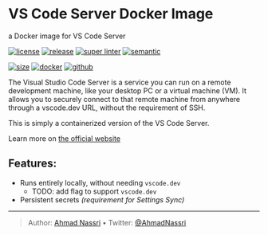 # VS Code Server Docker Image

a Docker image for VS Code Server

[![license][license-img]][license-url]
[![release][release-img]][release-url]
[![super linter][super-linter-img]][super-linter-url]
[![semantic][semantic-img]][semantic-url]

[![size][size-img]][size-url]
[![docker][docker-img]][docker-url]
[![github][github-img]][github-url]

The Visual Studio Code Server is a service you can run on a remote development machine, like your desktop PC or a virtual machine (VM). It allows you to securely connect to that remote machine from anywhere through a vscode.dev URL, without the requirement of SSH.

This is simply a containerized version of the VS Code Server.

Learn more on [the official website][]

## Features:

-   Runs entirely locally, without needing `vscode.dev`
    -   TODO: add flag to support `vscode.dev`
-   Persistent secrets *(requirement for Settings Sync)*

  [the official website]: https://code.visualstudio.com/docs/remote/vscode-server

----
> Author: [Ahmad Nassri](https://www.ahmadnassri.com/) &bull;
> Twitter: [@AhmadNassri](https://twitter.com/AhmadNassri)

[license-url]: LICENSE
[license-img]: https://badgen.net/github/license/ahmadnassri/docker-vscode-server

[release-url]: https://github.com/ahmadnassri/docker-vscode-server/releases
[release-img]: https://badgen.net/github/release/ahmadnassri/docker-vscode-server

[super-linter-url]: https://github.com/ahmadnassri/docker-vscode-server/actions?query=workflow%3Asuper-linter
[super-linter-img]: https://github.com/ahmadnassri/docker-vscode-server/workflows/super-linter/badge.svg

[semantic-url]: https://github.com/ahmadnassri/docker-vscode-server/actions?query=workflow%3Arelease
[semantic-img]: https://badgen.net/badge/📦/semantically%20released/blue

[size-url]: https://hub.docker.com/r/ahmadnassri/docker-vscode-server
[size-img]: https://badgen.net/docker/size/ahmadnassri/docker-vscode-server

[docker-url]: https://hub.docker.com/r/ahmadnassri/docker-vscode-server
[docker-img]: https://badgen.net/badge/icon/docker%20hub?icon=docker&label

[github-url]: https://github.com/users/ahmadnassri/packages/container/package/docker-vscode-server
[github-img]: https://badgen.net/badge/icon/github%20registry?icon=github&label
